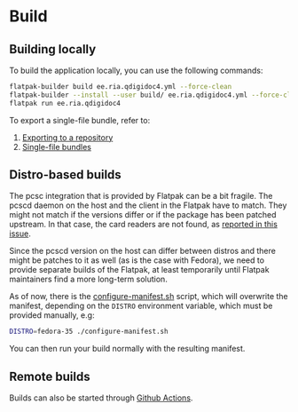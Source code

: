 # Build

## Building locally
To build the application locally, you can use the following commands:
```sh
flatpak-builder build ee.ria.qdigidoc4.yml --force-clean
flatpak-builder --install --user build/ ee.ria.qdigidoc4.yml --force-clean
flatpak run ee.ria.qdigidoc4
```

To export a single-file bundle, refer to:
1. [Exporting to a repository](https://docs.flatpak.org/en/latest/flatpak-builder.html#exporting-to-a-repository)
2. [Single-file bundles](https://docs.flatpak.org/en/latest/single-file-bundles.html)

## Distro-based builds
The pcsc integration that is provided by Flatpak can be a bit fragile. The pcscd daemon on the host
and the client in the Flatpak have to match. They might not match if the versions differ or if the
package has been patched upstream. In that case, the card readers are not found, as [reported in
this issue](https://github.com/oskarkook/qdigidoc-flatpak/issues/10).

Since the pcscd version on the host can differ between distros and there might be patches to it as
well (as is the case with Fedora), we need to provide separate builds of the Flatpak, at least
temporarily until Flatpak maintainers find a more long-term solution.

As of now, there is the [configure-manifest.sh](./configure-manifest.sh) script, which will
overwrite the manifest, depending on the `DISTRO` environment variable, which must be provided
manually, e.g:

```sh
DISTRO=fedora-35 ./configure-manifest.sh
```

You can then run your build normally with the resulting manifest.

## Remote builds
Builds can also be started through [Github Actions](https://github.com/oskarkook/qdigidoc-flatpak/actions/workflows/build.yml).
